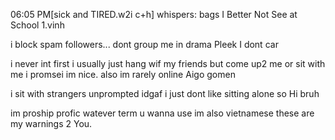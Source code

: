 

06:05 PM[sick and TIRED.w2i c+h] whispers: bags I Better Not See at School 1.vinh


i block spam followers... dont group me in drama Pleek I dont car

i never int first i usually just hang wif my friends but come up2 me or sit with me i promsei im nice. also im rarely online Aigo gomen

i sit with strangers unprompted idgaf i just dont like sitting alone so Hi bruh

im proship profic watever term u wanna use im also vietnamese these are my warnings 2 You.
